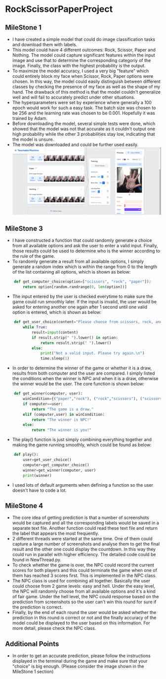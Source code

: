 # RockScissorPaperProject

## MileStone 1
- I have created a simple model that could do image classification tasks and download them with labels.
- This model could have 4 different outcomes: Rock, Scissor, Paper and Nothing. The model could capture significant features within the input image and use that to determine the corresponding categoriy of the image. Finally, the class with the highest probability is the output.
- To maximize the model accuracy, I used a very big "feature" which could entirely block my face when Scissor, Rock, Paper options were chosen. In this way, the model could easily distinguish between different classes by checking the presence of my face as well as the shape of my hand. The drawback of this method is that the model couldn't generalize well and will fail to accurately predict under other situations.
- The hyperparameters were set by experience where generally a 100 epoch would work for such a easy task. The batch size was chosen to be 256 and the learning rate was chosen to be 0.001. Hopefully it was trained by Adam.
- Before downloading the model, several simple tests were done, which showed that the model was not that accurate as it couldn't output one high probability while the other 3 probabilities stay low, indicating that the model is unsure.
- The model was downloaded and could be further used easily. 
![Model Training](Image/ModelTraining.png)

## MileStone 3
- I have constructed a function that could randomly generate a choice from all available options and ask the user to enter a valid input. Finally, those results could be used to determine who is the winner according to the rule of the game.
- To randomly generate a result from all available options, I simply generate a random index which is within the range from 0 to the length of the list containing all options, which is shown as below:
```python
    def get_computer_choice(option=["scissors", "rock", "paper"]):
        return option[random.randrange(0, len(option))]
```
- The input entered by the user is checked everytime to make sure the game could run smoothly later. If the input is invalid, the user would be asked for entering another one again after 1 second until one valid option is entered, which is shown as below:
```python
    def get_user_choice(content="Please choose from scissors, rock, and paper: ", option={"scissors", "rock", "paper"}):
        while True:
            result=input(content)
            if result.strip(" ").lower() in option:
                return result.strip(" ").lower()
            else:
                print("Not a valid input. Please try again.\n")
                time.sleep(1)
```
- In order to determine the winner of the game or whether it is a draw, results from both computer and the user are compared. I simply listed the conditions when the winner is NPC and when it is a draw, otherwise the winner would be the user. The core function is shown below:
```python
    def get_winner(computer, user):
        winCondition={("paper","rock"), ("rock","scissors"), ("scissors","paper")}
        if computer==user:
            return "The game is a draw."
        elif (computer,user) in winCondition:
            return "The winner is NPC!"
        else:
            return "The winner is you!"
```
- The play() function is just simply combining everything together and making the game running smoothly, which could be found as below:
```python
    def play():
        user=get_user_choice()
        computer=get_computer_choice()
        winner=get_winner(computer, user)
        print(winner)
```
- I used lots of default arguments when defining a function so the user doesn't have to code a lot.

## MileStone 4
- The core idea of getting prediction is that a number of screenshots would be captured and all the corresponding labels would be saved in a separate text file. Another function could read these text file and return the label that appears the most frequently.
- 2 different threads were started at the same time. One of them could capture a large number of screenshots and analyse them to get the final result and the other one could display the countdown. In this way they could run in parallel with higher efficiency. The detailed code could be found in NewThread.py.
- To check whether the game is over, the NPC could record the current scores for both players and this could terminate the game when one of them has reached 3 scores first. This is implemented in the NPC class.
- The NPC class is used for combining all together. Basically the user could choose from 2 game levels: easy and hell. Under the easy level, the NPC will randomly choose from all available options and it's a kind of fair game. Under the hell level, the NPC could response based on the prediction from screenshots so the user can't win this round for sure if the prediction is correct.
- Finally, by the end of each round the user would be asked whether the prediction in this round is correct or not and the finally accuracy of the model could be displayed to the user based on this information. For more detail, please check the NPC class.

## Additional Points
- In order to get an accurate prediction, please follow the instructions displayed in the terminal during the game and make sure that your "choice" is big enough. (Please consider the image shown in the MileStone 1 section)
